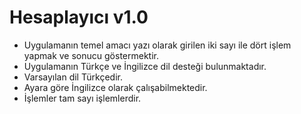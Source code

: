 # Hesaplayıcı v1.0
- Uygulamanın temel amacı yazı olarak girilen iki sayı ile dört işlem yapmak ve sonucu göstermektir.
- Uygulamanın Türkçe ve İngilizce dil desteği bulunmaktadır.
- Varsayılan dil Türkçedir.
- Ayara göre İngilizce olarak çalışabilmektedir.
- İşlemler tam sayı işlemlerdir.
